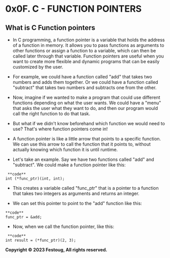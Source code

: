 0x0F. C - FUNCTION POINTERS
============================

What is C Function pointers
----------------------------

* In C programming, a function pointer is a variable that holds the address of a function in memory. It allows you to pass functions as arguments to other functions or assign a function to a variable, which can then be called later through that variable. Function pointers are useful when you want to create more flexible and dynamic programs that can be easily customized by the user.

* For example, we could have a function called "add" that takes two numbers and adds them together. Or we could have a function called "subtract" that takes two numbers and subtracts one from the other.

* Now, imagine if we wanted to make a program that could use different functions depending on what the user wants. We could have a "menu" that asks the user what they want to do, and then our program would call the right function to do that task.

* But what if we didn't know beforehand which function we would need to use? That's where function pointers come in!

* A function pointer is like a little arrow that points to a specific function. We can use this arrow to call the function that it points to, without actually knowing which function it is until runtime.

* Let's take an example. Say we have two functions called "add" and "subtract". We could make a function pointer like this:

```
 **code**
int (*func_ptr)(int, int);
```
* This creates a variable called "func_ptr" that is a pointer to a function that takes two integers as arguments and returns an integer.

* We can set this pointer to point to the "add" function like this:

```
**code**
func_ptr = &add;
```
* Now, when we call the function pointer, like this:

```
 **code**
int result = (*func_ptr)(2, 3);
```

   **Copyright &copy; 2023 Festoug, All rights reserved.**
